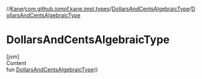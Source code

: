 //[Kane](../../index.md)/[com.github.jomof.kane.impl.types](../index.md)/[DollarsAndCentsAlgebraicType](index.md)/[DollarsAndCentsAlgebraicType](-dollars-and-cents-algebraic-type.md)



# DollarsAndCentsAlgebraicType  
[jvm]  
Content  
fun [DollarsAndCentsAlgebraicType](-dollars-and-cents-algebraic-type.md)()  



